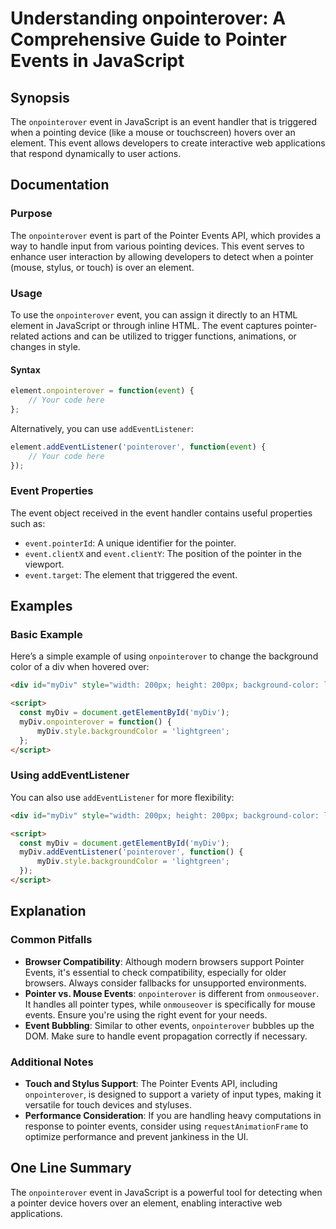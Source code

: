 <!--
Meta Description: # Understanding onpointerover: A Comprehensive Guide to Pointer Events in JavaScript ## Synopsis The `onpointerover` event in JavaScript is an event h...
Meta Keywords: event, pointer, onpointerover, mydiv, events
-->

# Understanding onpointerover: A Comprehensive Guide to Pointer Events in JavaScript

## Synopsis
The `onpointerover` event in JavaScript is an event handler that is triggered when a pointing device (like a mouse or touchscreen) hovers over an element. This event allows developers to create interactive web applications that respond dynamically to user actions.

## Documentation

### Purpose
The `onpointerover` event is part of the Pointer Events API, which provides a way to handle input from various pointing devices. This event serves to enhance user interaction by allowing developers to detect when a pointer (mouse, stylus, or touch) is over an element.

### Usage
To use the `onpointerover` event, you can assign it directly to an HTML element in JavaScript or through inline HTML. The event captures pointer-related actions and can be utilized to trigger functions, animations, or changes in style.

#### Syntax
```javascript
element.onpointerover = function(event) {
    // Your code here
};
```

Alternatively, you can use `addEventListener`:
```javascript
element.addEventListener('pointerover', function(event) {
    // Your code here
});
```

### Event Properties
The event object received in the event handler contains useful properties such as:
- `event.pointerId`: A unique identifier for the pointer.
- `event.clientX` and `event.clientY`: The position of the pointer in the viewport.
- `event.target`: The element that triggered the event.

## Examples

### Basic Example
Here’s a simple example of using `onpointerover` to change the background color of a div when hovered over:
```html
<div id="myDiv" style="width: 200px; height: 200px; background-color: lightblue;">Hover over me!</div>

<script>
  const myDiv = document.getElementById('myDiv');
  myDiv.onpointerover = function() {
      myDiv.style.backgroundColor = 'lightgreen';
  };
</script>
```

### Using addEventListener
You can also use `addEventListener` for more flexibility:
```html
<div id="myDiv" style="width: 200px; height: 200px; background-color: lightblue;">Hover over me!</div>

<script>
  const myDiv = document.getElementById('myDiv');
  myDiv.addEventListener('pointerover', function() {
      myDiv.style.backgroundColor = 'lightgreen';
  });
</script>
```

## Explanation

### Common Pitfalls
- **Browser Compatibility**: Although modern browsers support Pointer Events, it's essential to check compatibility, especially for older browsers. Always consider fallbacks for unsupported environments.
- **Pointer vs. Mouse Events**: `onpointerover` is different from `onmouseover`. It handles all pointer types, while `onmouseover` is specifically for mouse events. Ensure you're using the right event for your needs.
- **Event Bubbling**: Similar to other events, `onpointerover` bubbles up the DOM. Make sure to handle event propagation correctly if necessary.

### Additional Notes
- **Touch and Stylus Support**: The Pointer Events API, including `onpointerover`, is designed to support a variety of input types, making it versatile for touch devices and styluses.
- **Performance Consideration**: If you are handling heavy computations in response to pointer events, consider using `requestAnimationFrame` to optimize performance and prevent jankiness in the UI.

## One Line Summary
The `onpointerover` event in JavaScript is a powerful tool for detecting when a pointer device hovers over an element, enabling interactive web applications.